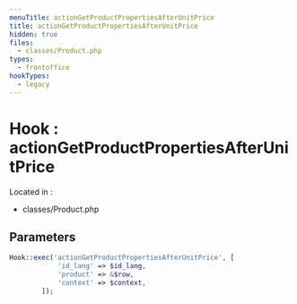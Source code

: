 ```yaml
---
menuTitle: actionGetProductPropertiesAfterUnitPrice
title: actionGetProductPropertiesAfterUnitPrice
hidden: true
files:
  - classes/Product.php
types:
  - frontoffice
hookTypes:
  - legacy
---
```


# Hook : actionGetProductPropertiesAfterUnitPrice

Located in :

  - classes/Product.php

## Parameters

```php
Hook::exec('actionGetProductPropertiesAfterUnitPrice', [
            'id_lang' => $id_lang,
            'product' => &$row,
            'context' => $context,
        ]);
```